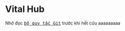 <h1>Vital Hub</h1>

Nhớ đọc <kbd>[bộ quy tắc Git](https://github.com/anhbanlinhle/vital_hub/blob/main/git_rules.md)</kbd> trước khi hết cứu
aaaaaaaaa
